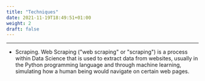 ```yaml
---
title: "Techniques"
date: 2021-11-19T18:49:51+01:00
weight: 2
draft: false
---
```

***
+ Scraping. Web Scraping ("web scraping" or "scraping") is a process within Data Science that is used to extract data from websites, usually in the Python programming language and through machine learning, simulating how a human being would navigate on certain web pages.